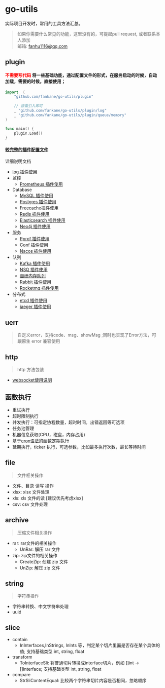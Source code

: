 # go-utils
实际项目开发时，常用的工具方法汇总。

> 如果你需要什么常见的功能，这里没有的，可提起pull request, 或者联系本人添加 <br>
> 邮箱: fanhu1116@qq.com 

## plugin
#### <font style="color: red">不需要写代码</font> 将一些基础功能，通过配置文件的形式，在服务启动的时候，自动加载，需要的时候，直接使用； <br>

```go
import	(
    "github.com/fankane/go-utils/plugin"
	
    // 按需引入即可
    _ "github.com/fankane/go-utils/plugin/log"
    _ "github.com/fankane/go-utils/plugin/queue/memory"
)

func main() {
    plugin.Load()
}

```

#### [较完整的插件配置文件](./plugin/README.md) 

详细说明文档
- [log 插件使用](./plugin/log/README.md)
- 监控
  - [Prometheus 插件使用](./plugin/monitor/prometheus/README.md)
- Database
  - [MySQL 插件使用](./plugin/database/mysql/README.md)
  - [Postgres 插件使用](./plugin/database/postgres/README.md)
  - [Freecache插件使用](./plugin/database/freecache/README.md)
  - [Redis 插件使用](./plugin/database/redis/README.md)
  - [Elasticsearch 插件使用](./plugin/database/es/README.md)
  - [Neo4j 插件使用](./plugin/database/neo4j/README.md)
- 服务
  - [Pprof 插件使用](./plugin/serve/pprof/README.md)
  - [Conf 插件使用](./plugin/serve/conf/README.md)
  - [Nacos 插件使用](./plugin/serve/nacos/README.md)
- 队列
  - [Kafka 插件使用](./plugin/queue/kafka/README.md)
  - [NSQ 插件使用](plugin/queue/nsq/README.md)
  - [自研内存队列](plugin/queue/memory/README.md)
  - [Rabbit 插件使用](plugin/queue/rabbit/README.md)
  - [Rocketmq 插件使用](plugin/queue/rocketmq/README.md)
- 分布式
  - [etcd 插件使用](plugin/distributed/etcd/README.md)
  - [jaeger 插件使用](plugin/distributed/jaeger/README.md)

## uerr
> 自定义error，支持code、msg、showMsg ;同时也实现了Error方法，可跟原生 error 兼容使用

## http
> http 方法包装
- [websocket使用说明](http/README.md)

## 函数执行
- 重试执行
- 超时限制执行
- 并发执行：可指定协程数量，超时时间，出错返回等可选项
- 任务池管理
- 机器信息获取(CPU，磁盘，内存占用)
- 基于[cron语法](utime/README.md)的函数定期执行
- 延期执行，ticker 执行，可选参数，比如最多执行次数，最长等待时间

## file
> 文件相关操作
- 文件、目录 读写 操作
- xlsx: xlsx 文件处理
- xls: xls 文件的读 [建议优先考虑xlsx]
- csv: csv 文件处理

## archive
> 压缩文件相关操作
- rar: rar文件的相关操作
  - UnRar: 解压 rar 文件
- zip: zip文件的相关操作
  - CreateZip: 创建 zip 文件
  - UnZip: 解压 zip 文件

## string
> 字符串操作
  - 字符串转换、中文字符串处理
  - uuid

## slice
- contain
  - InInterfaces,InStrings, InInts 等，判定某个切片里面是否存在某个具体的值; 支持基础类型 int, string, float
- transform
  - ToInterfaceSli: 将普通切片转换成interface切片，例如 []int -> []interface; 支持基础类型 int, string, float
- compare
  - StrSliContentEqual: 比较两个字符串切片内容是否相同，忽略顺序
